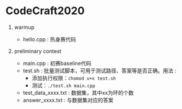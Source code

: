 # CodeCraft2020

1. warmup
    - hello.cpp : 热身赛代码
 
2. preliminary contest
    - main.cpp : 初赛baseline代码
    - test.sh : 批量测试脚本，可用于测试路径、答案等是否正确。用法 : 
        - 添加执行权限：`chomod u+x test.sh`
        - 测试：`./test.sh main.cpp`
    - test_data_xxxx.txt : 数据集，其中xx为环的个数
    - answer_xxxx.txt : 与数据集对应的答案
